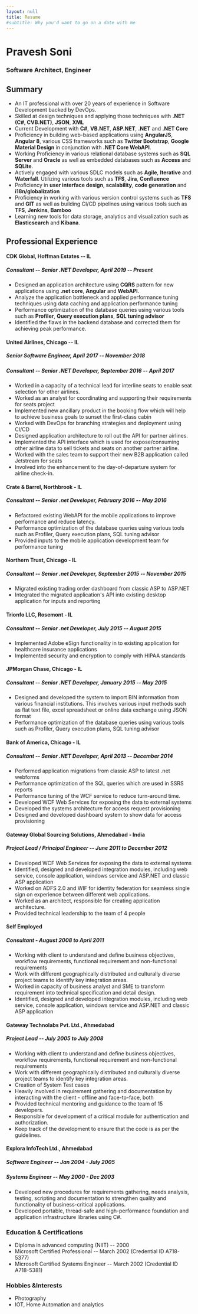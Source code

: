 ```yaml
---
layout: null
title: Resume
#subtitle: Why you'd want to go on a date with me
---
```

# Pravesh Soni
### Software Architect, Engineer

## Summary
-   An IT professional with over 20 years of experience in Software
    Development backed by DevOps.
-   Skilled at design techniques and applying those techniques with
    **.NET (C#, CVB.NET)**, **JSON**, **XML**
-   Current Development with **C#**, **VB.NET**, **ASP.NET**, **.NET** and  **.NET Core**
-   Proficiency in building web-based applications using **AngularJS**,
    **Angular 8**, various CSS frameworks such as **Twitter Bootstrap**,
    **Google Material Design** in conjunction with **.NET Core WebAPI**.
-   Working Proficiency in various relational database systems such as
    **SQL Server** and **Oracle** as well as embedded databases such as
    **Access** and **SQLite**.
-   Actively engaged with various SDLC models such as **Agile**,
    **Iterative** and **Waterfall**. Utilizing various tools such as
    **TFS**, **Jira**, **Confluence**
-   Proficiency in **user interface design**, **scalability**, **code
    generation** and **i18n/globalization**
-   Proficiency in working with various version control systems such as
    **TFS** and **GIT** as well as building CI/CD pipelines using
    various tools such as **TFS**, **Jenkins**, **Bamboo**
-   Learning new tools for data storage, analytics and visualization
    such as **Elasticsearch** and **Kibana**.

## Professional Experience
#### CDK Global, Hoffman Estates -- IL
##### Consultant -- Senior .NET Developer, April 2019 -- Present
-   Designed an application architecture using **CQRS** pattern for new
    applications using **.net core**, **Angular** and **WebAPI**.
-   Analyze the application bottleneck and applied performance tuning
    techniques using data caching and application performance tuning
-   Performance optimization of the database queries using various tools
    such as **Profiler**, **Query execution plans**, **SQL tuning advisor**
-   Identified the flaws in the backend database and corrected them for
    achieving peak performance.

#### United Airlines, Chicago -- IL
##### Senior Software Engineer, April 2017 -- November 2018
##### Consultant -- Senior .NET Developer, September 2016 -- April 2017
-   Worked in a capacity of a technical lead for interline seats to
    enable seat selection for other airlines.
-   Worked as an analyst for coordinating and supporting their
    requirements for seats project
-   Implemented new ancillary product in the booking flow which will
    help to achieve business goals to sunset the first-class cabin
-   Worked with DevOps for branching strategies and deployment using
    CI/CD
-   Designed application architecture to roll out the API for partner
    airlines.
-   Implemented the API interface which is used for expose/consuming
    other airline data to sell tickets and seats on another partner
    airline.
-   Worked with the sales team to support their new B2B application
    called Jetstream for seats
-   Involved into the enhancement to the day-of-departure system for
    airline check-in.

#### Crate & Barrel, Northbrook - IL
##### Consultant -- Senior .net Developer, February 2016 -- May 2016
-   Refactored existing WebAPI for the mobile applications to improve
    performance and reduce latency.
-   Performance optimization of the database queries using various tools
    such as Profiler, Query execution plans, SQL tuning advisor
-   Provided inputs to the mobile application development team for
    performance tuning

#### Northern Trust, Chicago - IL
##### Consultant -- Senior .net Developer, September 2015 -- November 2015
-   Migrated existing trading order dashboard from classic ASP to
    ASP.NET
-   Integrated the migrated application's API into existing desktop
    application for inputs and reporting

#### Trionfo LLC, Rosemont - IL
##### Consultant -- Senior .net Developer, July 2015 -- August 2015
-   Implemented Adobe eSign functionality in to existing application for
    healthcare insurance applications
-   Implemented security and encryption to comply with HIPAA standards

#### JPMorgan Chase, Chicago - IL
##### Consultant -- Senior .NET Developer, January 2015 -- May 2015
-   Designed and developed the system to import BIN information from
    various financial institutions. This involves various input methods
    such as flat text file, excel spreadsheet or online data exchange
    using JSON format
-   Performance optimization of the database queries using various tools
    such as Profiler, Query execution plans, SQL tuning advisor

#### Bank of America, Chicago - IL
##### Consultant -- Senior .NET Developer, April 2013 -- December 2014
-   Performed application migrations from classic ASP to latest .net
    webforms
-   Performance optimization of the SQL queries which are used in SSRS
    reports
-   Performance tuning of the WCF service to reduce turn-around time.
-   Developed WCF Web Services for exposing the data to external systems
-   Developed the systems architecture for access request provisioning
-   Designed and developed dashboard system to show data for access
    provisioning

#### Gateway Global Sourcing Solutions, Ahmedabad - India
##### Project Lead / Principal Engineer -- June 2011 to December 2012
-   Developed WCF Web Services for exposing the data to external systems
-   Identified, designed and developed integration modules, including
    web service, console application, windows service and ASP.NET and
    classic ASP application
-   Worked on ADFS 2.0 and WIF for identity federation for seamless
    single sign on experience between different web applications.
-   Worked as an architect, responsible for creating application
    architecture.
-   Provided technical leadership to the team of 4 people

#### Self Employed
##### Consultant - August 2008 to April 2011
-   Working with client to understand and define business objectives,
    workflow requirements, functional requirement and non-functional
    requirements
-   Work with different geographically distributed and culturally
    diverse project teams to identify key integration areas.
-   Worked in capacity of business analyst and SME to transform
    requirement into technical specification and detail design.
-   Identified, designed and developed integration modules, including
    web service, console application, windows service and ASP.NET and
    classic ASP application

#### Gateway Technolabs Pvt. Ltd., Ahmedabad
##### Project Lead -- July 2005 to July 2008
-   Working with client to understand and define business objectives,
    workflow requirements, functional requirement and non-functional
    requirements
-   Work with different geographically distributed and culturally
    diverse project teams to identify key integration areas.
-   Creation of System Test cases
-   Heavily involved in requirement gathering and documentation by
    interacting with the client - offline and face-to-face, both
-   Provided technical mentoring and guidance to the team of 15
    developers.
-   Responsible for development of a critical module for authentication
    and authorization.
-   Keep track of the development to ensure that the code is as per the
    guidelines.

#### Explora InfoTech Ltd., Ahmedabad
##### Software Engineer -- Jan 2004 - July 2005
##### Systems Engineer -- May 2000 - Dec 2003
-   Developed new procedures for requirements gathering, needs analysis,
    testing, scripting and documentation to strengthen quality and
    functionality of business-critical applications.
-   Developed portable, thread-safe and high-performance foundation and
    application infrastructure libraries using C#.

### Education & Certifications
-   Diploma in advanced computing (NIIT) -- 2000
-   Microsoft Certified Professional -- March 2002 (Credential ID
    A718-5377)
-   Microsoft Certified Systems Engineer -- March 2002 (Credential ID
    A718-5381)

### Hobbies &Interests
-   Photography
-   IOT, Home Automation and analytics